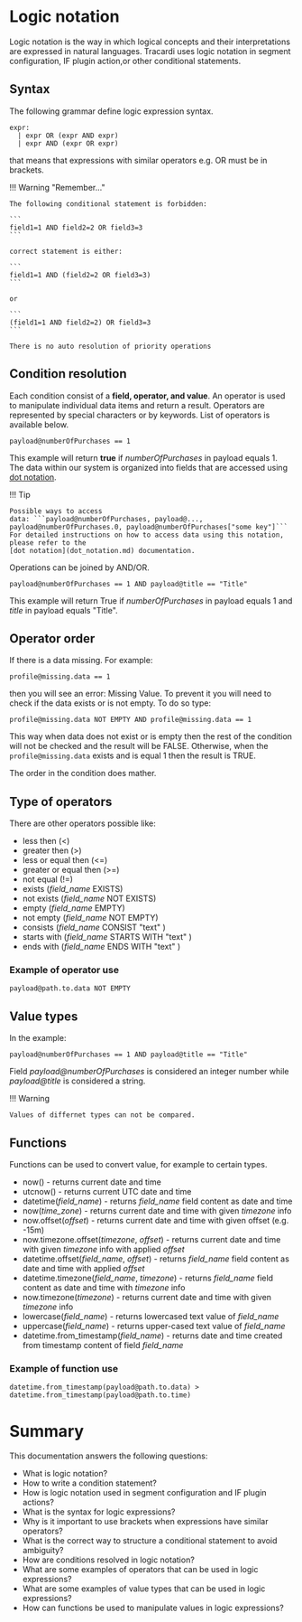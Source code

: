 # Logic notation

Logic notation is the way in which logical concepts and their interpretations are expressed in natural languages.
Tracardi uses logic notation in segment configuration, IF plugin action,or other conditional statements.

## Syntax

The following grammar define logic expression syntax.

```
expr:
  | expr OR (expr AND expr)
  | expr AND (expr OR expr)
```

that means that expressions with similar operators e.g. OR must be in brackets.

!!! Warning "Remember..."

    The following conditional statement is forbidden:
    
    ```
    field1=1 AND field2=2 OR field3=3
    ```

    correct statement is either:
    
    ```
    field1=1 AND (field2=2 OR field3=3)
    ```
    
    or
    
    ```
    (field1=1 AND field2=2) OR field3=3
    ```
    
    There is no auto resolution of priority operations

## Condition resolution

Each condition consist of a __field, operator, and value__. An operator is used to manipulate individual data items and
return a result. Operators are represented by special characters or by keywords. List of operators is available below.

``` title="Example"
payload@numberOfPurchases == 1
```

This example will return __true__ if *numberOfPurchases* in payload equals 1. The data within our system is organized
into fields that are accessed using [dot notation](dot_notation.md). 

!!! Tip

    Possible ways to access
    data: ```payload@numberOfPurchases, payload@..., payload@numberOfPurchases.0, payload@numberOfPurchases["some key"]```
    For detailed instructions on how to access data using this notation, please refer to the 
    [dot notation](dot_notation.md) documentation.

Operations can be joined by AND/OR.

``` title="Example"
payload@numberOfPurchases == 1 AND payload@title == "Title"
```

This example will return True if *numberOfPurchases* in payload equals 1 and *title* in payload equals "Title".

## Operator order

If there is a data missing. For example:

```
profile@missing.data == 1
```

then you will see an error: Missing Value. To prevent it you will need to check if the data exists or is not empty. To
do so type:

```
profile@missing.data NOT EMPTY AND profile@missing.data == 1
```

This way when data does not exist or is empty then the rest of the condition will not be checked and the result will be
FALSE. Otherwise, when the `profile@missing.data` exists and is equal 1 then the result is TRUE.

The order in the condition does mather.

## Type of operators

There are other operators possible like:

* less then (<)
* greater then (>)
* less or equal then (<=)
* greater or equal then (>=)
* not equal (!=)
* exists (*field_name* EXISTS)
* not exists (*field_name* NOT EXISTS)
* empty (*field_name* EMPTY)
* not empty (*field_name* NOT EMPTY)
* consists (*field_name* CONSIST "text" )
* starts with (*field_name* STARTS WITH "text" )
* ends with (*field_name* ENDS WITH "text" )

### Example of operator use

``` title="Example"
payload@path.to.data NOT EMPTY
```

## Value types

In the example:

``` title="Example"
payload@numberOfPurchases == 1 AND payload@title == "Title"
```

Field *payload@numberOfPurchases* is considered an integer number while
*payload@title* is considered a string.

!!! Warning

    Values of differnet types can not be compared. 

## Functions

Functions can be used to convert value, for example to certain types.

* now() - returns current date and time
* utcnow() - returns current UTC date and time
* datetime(*field_name*) - returns *field_name* field content as date and time
* now(*time_zone*) - returns current date and time with given *timezone* info
* now.offset(*offset*) - returns current date and time with given offset (e.g. -15m)
* now.timezone.offset(*timezone*, *offset*) - returns current date and time with given
  *timezone* info with applied *offset*
* datetime.offset(*field_name*, *offset*) - returns *field_name* field content as date and time with applied *offset*
* datetime.timezone(*field_name*, *timezone*) - returns *field_name* field content as date and time with *timezone* info
* now.timezone(*timezone*) - returns current date and time with given *timezone* info
* lowercase(*field_name*) - returns lowercased text value of *field_name*
* uppercase(*field_name*) - returns upper-cased text value of *field_name*
* datetime.from_timestamp(*field_name*) - returns date and time created from timestamp content of field *field_name*

### Example of function use

``` title="Example"
datetime.from_timestamp(payload@path.to.data) > datetime.from_timestamp(payload@path.to.time)
```


# Summary

This documentation answers the following questions:

* What is logic notation?
* How to write a condition statement?
* How is logic notation used in segment configuration and IF plugin actions?
* What is the syntax for logic expressions?
* Why is it important to use brackets when expressions have similar operators?
* What is the correct way to structure a conditional statement to avoid ambiguity?
* How are conditions resolved in logic notation?
* What are some examples of operators that can be used in logic expressions?
* What are some examples of value types that can be used in logic expressions?
* How can functions be used to manipulate values in logic expressions?
